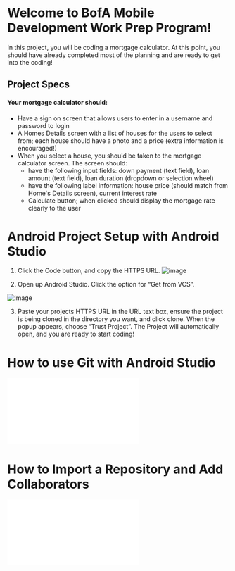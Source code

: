 # Welcome to BofA Mobile Development Work Prep Program!
In this project, you will be coding a mortgage calculator. At this point, you should have already completed most of the planning and are ready to get into the coding!

## Project Specs
#### Your mortgage calculator should:
- Have a sign on screen that allows users to enter in a username and password to login
- A Homes Details screen with a list of houses for the users to select from; each house should have a photo and a price (extra information is encouraged!)
- When you select a house, you should be taken to the mortgage calculator screen. The screen should:
  * have the following input fields: down payment (text field), loan amount (text field), loan duration (dropdown or selection wheel)
  * have the following label information: house price (should match from Home's Details screen), current interest rate
  * Calculate button; when clicked should display the mortgage rate clearly to the user


# Android Project Setup with Android Studio

1. Click the Code button, and copy the HTTPS URL.
![image](https://github.com/user-attachments/assets/2579c945-04fe-4004-965b-c49be9bdc123)


2. Open up Android Studio. Click the option for “Get from VCS”. 

![image](https://github.com/user-attachments/assets/75bf221c-202f-4316-8d92-32572d52f552)








3. Paste your projects HTTPS URL in the URL text box, ensure the project is being cloned in the directory you want, and click clone. When the popup appears, choose “Trust Project”. The Project will automatically open, and you are ready to start coding!


# How to use Git with Android Studio

![Git with Android Studio Documentation](Git_with_AndroidStudio.md)

# How to Import a Repository and Add Collaborators 
![Importing a Repository and Adding Collaborators Documentation](Import_repository.md)


